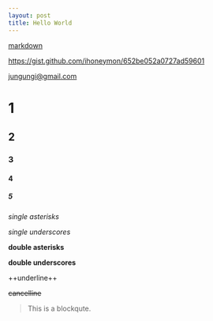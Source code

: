 ```yaml
---
layout: post
title: Hello World
---
```


[markdown](https://gist.github.com/ihoneymon/652be052a0727ad59601)

<https://gist.github.com/ihoneymon/652be052a0727ad59601>

<jungungi@gmail.com>


# 1
## 2
### 3
#### 4
##### 5

*single asterisks*

_single underscores_

**double asterisks**

__double underscores__

++underline++

~~cancelline~~


> This is a blockqute.
